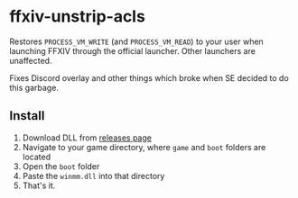 # ffxiv-unstrip-acls

Restores `PROCESS_VM_WRITE` (and `PROCESS_VM_READ`) to your user when launching FFXIV through the official launcher. Other launchers are unaffected.

Fixes Discord overlay and other things which broke when SE decided to do this garbage.

## Install

1. Download DLL from [releases page](https://github.com/NotAdam/ffxiv-unstrip-acls/releases)
2. Navigate to your game directory, where `game` and `boot` folders are located
3. Open the `boot` folder
4. Paste the `winmm.dll` into that directory
5. That's it.